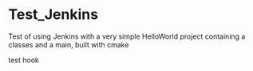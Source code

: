 Test_Jenkins
============

Test of using Jenkins with a very simple HelloWorld project containing a classes and a main, built with cmake

test hook